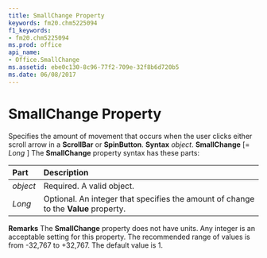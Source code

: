 ```yaml
---
title: SmallChange Property
keywords: fm20.chm5225094
f1_keywords:
- fm20.chm5225094
ms.prod: office
api_name:
- Office.SmallChange
ms.assetid: ebe0c130-8c96-77f2-709e-32f8b6d720b5
ms.date: 06/08/2017
---
```



# SmallChange Property



Specifies the amount of movement that occurs when the user clicks either scroll arrow in a **ScrollBar** or **SpinButton**.
 **Syntax**
 _object_. **SmallChange** [= _Long_ ]
The **SmallChange** property syntax has these parts:


|**Part**|**Description**|
|:-----|:-----|
| _object_|Required. A valid object.|
| _Long_|Optional. An integer that specifies the amount of change to the **Value** property.|
 **Remarks**
The **SmallChange** property does not have units.
Any integer is an acceptable setting for this property. The recommended range of values is from -32,767 to +32,767. The default value is 1.

